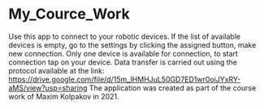 # My_Cource_Work
Use this app to connect to your robotic devices. If the list of available devices is empty, go to the settings by clicking the assigned button, make new connection. Only one device is available for connection, to start connection tap on your device. Data transfer is carried out using the protocol available at the link:
https://drive.google.com/file/d/15m_IHMHJuL50GD7ED1wr0oiJYxRY-aMS/view?usp=sharing
The application was created as part of the course work of Maxim Kolpakov in 2021.
